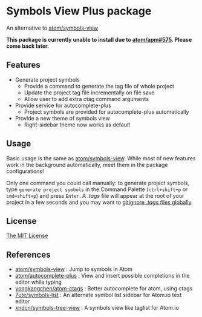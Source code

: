 # Symbols View Plus package

An alternative to [atom/symbols-view](https://atom.io/packages/symbols-view)

**This package is currently unable to install due to [atom/apm#575](https://github.com/atom/apm/issues/575). Please come back later.**

## Features

- Generate project symbols
  - Provide a command to generate the tag file of whole project
  - Update the project tag file incrementally on file save
  - Allow user to add extra ctag command arguments
- Provide service for autocomplete-plus
  - Project symbols are provided for autocomplete-plus automatically
- Provide a new theme of symbols view
  - Right-sidebar theme now works as default

## Usage

Basic usage is the same as [atom/symbols-view](https://atom.io/packages/symbols-view). While most of new features work in the background automatically, meet them in the package configurations!

Only one command you could call manually: to generate project symbols, type `generate project symbols` in the Command Palette (`ctrl+shift+p` or `cmd+shift+p`) and press `Enter`. A *.tags* file will appear at the root of your project in a few seconds and you may want to [gitignore *.tags* files globally](https://help.github.com/articles/ignoring-files/#create-a-global-gitignore).

## License

[The MIT License](https://github.com/aidistan/atom-symbols-view-plus/blob/master/LICENSE.md)

## References

- [atom/symbols-view](https://github.com/atom/symbols-view) : Jump to symbols in Atom
- [atom/autocomplete-plus](https://github.com/atom/autocomplete-plus) : View and insert possible completions in the editor while typing
- [yongkangchen/atom-ctags](https://github.com/yongkangchen/atom-ctags) : Better autocomplete for atom, using ctags
- [7ute/symbols-list](https://github.com/7ute/symbols-list) : An alternate symbol list sidebar for Atom.io text editor
- [xndcn/symbols-tree-view](https://github.com/xndcn/symbols-tree-view) : A symbols view like taglist for Atom.io
